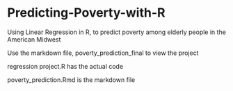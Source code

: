 # Predicting-Poverty-with-R
Using Linear Regression in R, to predict poverty among elderly people in the American Midwest 

Use the markdown file, poverty_prediction_final to view the project

regression project.R has the actual code

poverty_prediction.Rmd is the markdown file
